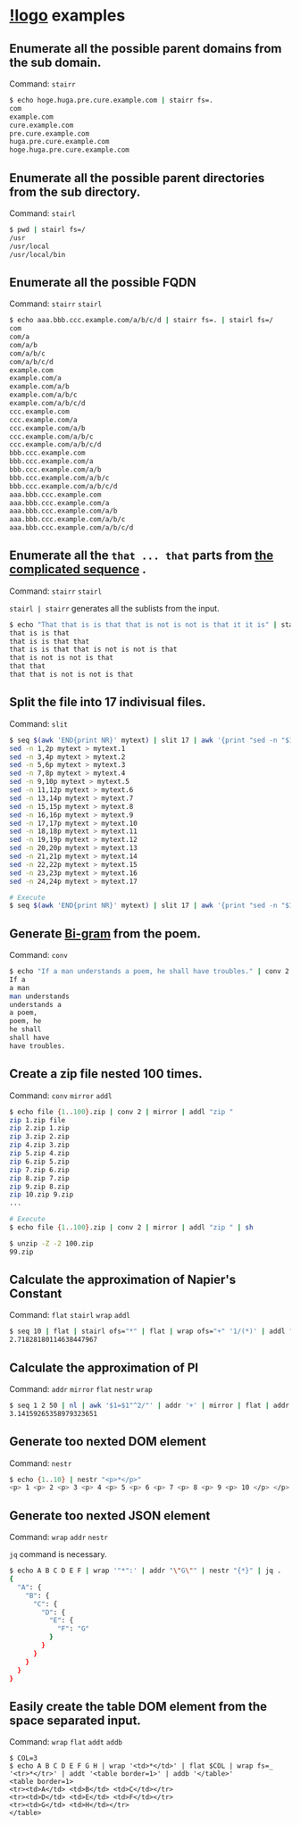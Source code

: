 # [!logo](./img/logo.png) examples

## Enumerate all the possible parent domains from the sub domain.

Command: `stairr`

```bash
$ echo hoge.huga.pre.cure.example.com | stairr fs=.
com
example.com
cure.example.com
pre.cure.example.com
huga.pre.cure.example.com
hoge.huga.pre.cure.example.com
```

## Enumerate all the possible parent directories from the sub directory.

Command: `stairl`

```bash
$ pwd | stairl fs=/
/usr
/usr/local
/usr/local/bin
```

## Enumerate all the possible FQDN

Command: `stairr` `stairl`

```bash
$ echo aaa.bbb.ccc.example.com/a/b/c/d | stairr fs=. | stairl fs=/
com
com/a
com/a/b
com/a/b/c
com/a/b/c/d
example.com
example.com/a
example.com/a/b
example.com/a/b/c
example.com/a/b/c/d
ccc.example.com
ccc.example.com/a
ccc.example.com/a/b
ccc.example.com/a/b/c
ccc.example.com/a/b/c/d
bbb.ccc.example.com
bbb.ccc.example.com/a
bbb.ccc.example.com/a/b
bbb.ccc.example.com/a/b/c
bbb.ccc.example.com/a/b/c/d
aaa.bbb.ccc.example.com
aaa.bbb.ccc.example.com/a
aaa.bbb.ccc.example.com/a/b
aaa.bbb.ccc.example.com/a/b/c
aaa.bbb.ccc.example.com/a/b/c/d
```

## Enumerate all the `that ... that` parts from [the complicated sequence](https://en.wikipedia.org/wiki/That_that_is_is_that_that_is_not_is_not_is_that_it_it_is) .

Command: `stairr` `stairl`

``stairl | stairr`` generates all the sublists from the input.

```bash
$ echo "That that is is that that is not is not is that it it is" | stairl | stairr | grep -o "that.*that" | sort | uniq
that is is that
that is is that that
that is is that that is not is not is that
that is not is not is that
that that
that that is not is not is that
```

## Split the file into 17 indivisual files.

Command: `slit`

```sh
$ seq $(awk 'END{print NR}' mytext) | slit 17 | awk '{print "sed -n "$1","$NF"p mytext > mytext."NR}'
sed -n 1,2p mytext > mytext.1
sed -n 3,4p mytext > mytext.2
sed -n 5,6p mytext > mytext.3
sed -n 7,8p mytext > mytext.4
sed -n 9,10p mytext > mytext.5
sed -n 11,12p mytext > mytext.6
sed -n 13,14p mytext > mytext.7
sed -n 15,15p mytext > mytext.8
sed -n 16,16p mytext > mytext.9
sed -n 17,17p mytext > mytext.10
sed -n 18,18p mytext > mytext.11
sed -n 19,19p mytext > mytext.12
sed -n 20,20p mytext > mytext.13
sed -n 21,21p mytext > mytext.14
sed -n 22,22p mytext > mytext.15
sed -n 23,23p mytext > mytext.16
sed -n 24,24p mytext > mytext.17

# Execute
$ seq $(awk 'END{print NR}' mytext) | slit 17 | awk '{print "sed -n "$1","$NF"p mytext > mytext."NR}' | sh
```

## Generate [Bi-gram](https://en.wikipedia.org/wiki/N-gram) from the poem.

Command: `conv`

```bash
$ echo "If a man understands a poem, he shall have troubles." | conv 2
If a
a man
man understands
understands a
a poem,
poem, he
he shall
shall have
have troubles.
```

## Create a zip file nested 100 times.

Command: `conv` `mirror` `addl`

```bash
$ echo file {1..100}.zip | conv 2 | mirror | addl "zip "
zip 1.zip file
zip 2.zip 1.zip
zip 3.zip 2.zip
zip 4.zip 3.zip
zip 5.zip 4.zip
zip 6.zip 5.zip
zip 7.zip 6.zip
zip 8.zip 7.zip
zip 9.zip 8.zip
zip 10.zip 9.zip
...

# Execute
$ echo file {1..100}.zip | conv 2 | mirror | addl "zip " | sh

$ unzip -Z -2 100.zip
99.zip
```

## Calculate the approximation of Napier's Constant

Command: `flat` `stairl` `wrap` `addl`

```bash
$ seq 10 | flat | stairl ofs="*" | flat | wrap ofs="+" '1/(*)' | addl "1+" | bc -l
2.71828180114638447967
```

## Calculate the approximation of PI

Command: `addr` `mirror` `flat` `nestr` `wrap`

```bash
$ seq 1 2 50 | nl | awk '$1=$1"^2/"' | addr '+' | mirror | flat | addr ' 1' | nestr '(*)' | wrap ifs="_" '(4/ *)' | bc -l
3.14159265358979323651
```

## Generate too nexted DOM element

Command: `nestr`

```bash
$ echo {1..10} | nestr "<p>*</p>"
<p> 1 <p> 2 <p> 3 <p> 4 <p> 5 <p> 6 <p> 7 <p> 8 <p> 9 <p> 10 </p> </p> </p> </p> </p> </p> </p> </p> </p> </p>
```

## Generate too nexted JSON element

Command: `wrap` `addr` `nestr`

`jq` command is necessary.

```bash
$ echo A B C D E F | wrap '"*":' | addr "\"G\"" | nestr "{*}" | jq .
{
  "A": {
    "B": {
      "C": {
        "D": {
          "E": {
            "F": "G"
          }
        }
      }
    }
  }
}
```

## Easily create the table DOM element from the space separated input.

Command: `wrap` `flat` `addt` `addb`

```
$ COL=3
$ echo A B C D E F G H | wrap '<td>*</td>' | flat $COL | wrap fs=_ '<tr>*</tr>' | addt '<table border=1>' | addb '</table>'
<table border=1>
<tr><td>A</td> <td>B</td> <td>C</td></tr>
<tr><td>D</td> <td>E</td> <td>F</td></tr>
<tr><td>G</td> <td>H</td></tr>
</table>
```
